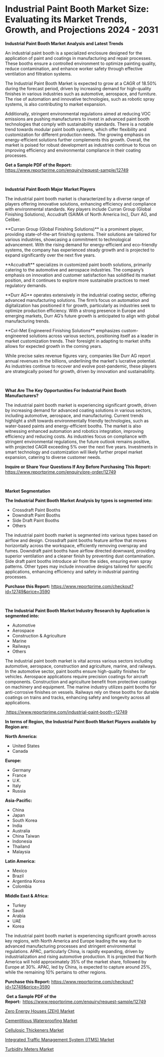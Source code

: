 <p><h1>Industrial Paint Booth Market Size: Evaluating its Market Trends, Growth, and Projections 2024 - 2031</h1></p><p><strong>Industrial Paint Booth Market Analysis and Latest Trends</strong></p>
<p><p>An industrial paint booth is a specialized enclosure designed for the application of paint and coatings in manufacturing and repair processes. These booths ensure a controlled environment to optimize painting quality, reduce contamination, and enhance worker safety through effective ventilation and filtration systems.</p><p>The Industrial Paint Booth Market is expected to grow at a CAGR of 18.50% during the forecast period, driven by increasing demand for high-quality finishes in various industries such as automotive, aerospace, and furniture. The rise of automation and innovative technologies, such as robotic spray systems, is also contributing to market expansion. </p><p>Additionally, stringent environmental regulations aimed at reducing VOC emissions are pushing manufacturers to invest in advanced paint booth technologies that comply with sustainability standards. There is a notable trend towards modular paint booth systems, which offer flexibility and customization for different production needs. The growing emphasis on energy-efficient solutions further complements this growth. Overall, the market is poised for robust development as industries continue to focus on improving efficiency and environmental compliance in their coating processes.</p></p>
<p><strong>Get a Sample PDF of the Report:&nbsp;</strong> <a href="https://www.reportprime.com/enquiry/request-sample/12749?utm_campaign=96&utm_medium=2&utm_source=Github&utm_content=ia&utm_term=27112024&utm_id=industrial-paint-booth">https://www.reportprime.com/enquiry/request-sample/12749</a></p>
<p>&nbsp;</p>
<p><strong>Industrial Paint Booth Major Market Players</strong></p>
<p><p>The industrial paint booth market is characterized by a diverse range of players offering innovative solutions, enhancing efficiency and compliance with environmental standards. Key players include Curran Group (Global Finishing Solutions), Accudraft (SAIMA of North America Inc), Durr AG, and Celiber. </p><p>**Curran Group (Global Finishing Solutions)** is a prominent player, providing state-of-the-art finishing systems. Their solutions are tailored for various industries, showcasing a commitment to technological advancement. With the rising demand for energy-efficient and eco-friendly systems, the company has experienced steady growth and is projected to expand significantly over the next five years.</p><p>**Accudraft** specializes in customized paint booth solutions, primarily catering to the automotive and aerospace industries. The company’s emphasis on innovation and customer satisfaction has solidified its market position, and it continues to explore more sustainable practices to meet regulatory demands.</p><p>**Durr AG** operates extensively in the industrial coating sector, offering advanced manufacturing solutions. The firm’s focus on automation and digitalization has positioned it for growth, particularly as industries seek to optimize production efficiency. With a strong presence in Europe and emerging markets, Durr AG’s future growth is anticipated to align with global manufacturing trends.</p><p>**Col-Met Engineered Finishing Solutions** emphasizes custom-engineered solutions across various sectors, positioning itself as a leader in market customization trends. Their foresight in adapting to market shifts allows for expected growth in the coming years.</p><p>While precise sales revenue figures vary, companies like Durr AG report annual revenues in the billions, underlining the market's lucrative potential. As industries continue to recover and evolve post-pandemic, these players are strategically poised for growth, driven by innovation and sustainability.</p></p>
<p>&nbsp;</p>
<p><strong>What Are The Key Opportunities For Industrial Paint Booth Manufacturers?</strong></p>
<p><p>The industrial paint booth market is experiencing significant growth, driven by increasing demand for advanced coating solutions in various sectors, including automotive, aerospace, and manufacturing. Current trends highlight a shift towards environmentally friendly technologies, such as water-based paints and energy-efficient booths. The market is also witnessing enhanced automation and robotics integration, improving efficiency and reducing costs. As industries focus on compliance with stringent environmental regulations, the future outlook remains positive, with projected CAGR exceeding 5% over the next five years. Investments in smart technology and customization will likely further propel market expansion, catering to diverse customer needs.</p></p>
<p><strong>Inquire or Share Your Questions If Any Before Purchasing This Report:</strong> <a href="https://www.reportprime.com/enquiry/pre-order/12749?utm_campaign=96&utm_medium=2&utm_source=Github&utm_content=ia&utm_term=27112024&utm_id=industrial-paint-booth">https://www.reportprime.com/enquiry/pre-order/12749</a></p>
<p>&nbsp;</p>
<p><strong>Market Segmentation</strong></p>
<p><strong>The Industrial Paint Booth Market Analysis by types is segmented into:</strong></p>
<p><ul><li>Crossdraft Paint Booths</li><li>Downdraft Paint Booths</li><li>Side Draft Paint Booths</li><li>Others</li></ul></p>
<p><p>The industrial paint booth market is segmented into various types based on airflow and design. Crossdraft paint booths feature airflow that moves horizontally across the workspace, efficiently removing overspray and fumes. Downdraft paint booths have airflow directed downward, providing superior ventilation and a cleaner finish by preventing dust contamination. Side draft paint booths introduce air from the sides, ensuring even spray patterns. Other types may include innovative designs tailored for specific applications, enhancing efficiency and safety in industrial painting processes.</p></p>
<p><strong>Purchase this Report:&nbsp;</strong><a href="https://www.reportprime.com/checkout?id=12749&price=3590&utm_campaign=96&utm_medium=2&utm_source=Github&utm_content=ia&utm_term=27112024&utm_id=industrial-paint-booth">https://www.reportprime.com/checkout?id=12749&price=3590</a></p>
<p>&nbsp;</p>
<p><strong>The Industrial Paint Booth Market Industry Research by Application is segmented into:</strong></p>
<p><ul><li>Automotive</li><li>Aerospace</li><li>Construction & Agriculture</li><li>Marine</li><li>Railways</li><li>Others</li></ul></p>
<p><p>The industrial paint booth market is vital across various sectors including automotive, aerospace, construction and agriculture, marine, and railways. In the automotive sector, paint booths ensure high-quality finishes for vehicles. Aerospace applications require precision coatings for aircraft components. Construction and agriculture benefit from protective coatings on machinery and equipment. The marine industry utilizes paint booths for anti-corrosive finishes on vessels. Railways rely on these booths for durable coatings on trains and tracks, enhancing safety and longevity across all applications.</p></p>
<p><a href="https://www.reportprime.com/industrial-paint-booth-r12749?utm_campaign=96&utm_medium=2&utm_source=Github&utm_content=ia&utm_term=27112024&utm_id=industrial-paint-booth">&nbsp;https://www.reportprime.com/industrial-paint-booth-r12749</a></p>
<p><strong>In terms of Region, the Industrial Paint Booth Market Players available by Region are:</strong></p>
<p>
    <p> <strong> North America: </strong>
        <ul>
            <li>United States</li>
            <li>Canada</li>
        </ul>
        </p> 
    <p> <strong> Europe: </strong>
        <ul>
            <li>Germany</li>
            <li>France</li>
            <li>U.K.</li>
            <li>Italy</li>
            <li>Russia</li>
        </ul>
        </p> 
    <p> <strong> Asia-Pacific: </strong>
        <ul>
            <li>China</li>
            <li>Japan</li>
            <li>South Korea</li>
            <li>India</li>
            <li>Australia</li>
            <li>China Taiwan</li>
            <li>Indonesia</li>
            <li>Thailand</li>
            <li>Malaysia</li>
        </ul>
        </p> 
    <p> <strong> Latin America: </strong>
        <ul>
            <li>Mexico</li>
            <li>Brazil</li>
            <li>Argentina Korea</li>
            <li>Colombia</li>
        </ul>
        </p> 
    <p> <strong> Middle East & Africa: </strong>
        <ul>
            <li>Turkey</li>
            <li>Saudi</li>
            <li>Arabia</li>
            <li>UAE</li>
            <li>Korea</li>
        </ul>
    </p>
    </p>
<p><p>The industrial paint booth market is experiencing significant growth across key regions, with North America and Europe leading the way due to advanced manufacturing processes and stringent environmental regulations. APAC, particularly China, is rapidly expanding, driven by industrialization and rising automotive production. It is projected that North America will hold approximately 35% of the market share, followed by Europe at 30%. APAC, led by China, is expected to capture around 25%, while the remaining 10% pertains to other regions.</p></p>
<p><strong>Purchase this Report: </strong><a href="https://www.reportprime.com/checkout?id=12749&price=3590&utm_campaign=96&utm_medium=2&utm_source=Github&utm_content=ia&utm_term=27112024&utm_id=industrial-paint-booth">https://www.reportprime.com/checkout?id=12749&price=3590</a></p>
<p>&nbsp;<strong>Get a Sample PDF of the Report:&nbsp;&nbsp;</strong><a href="https://www.reportprime.com/enquiry/request-sample/12749?utm_campaign=96&utm_medium=2&utm_source=Github&utm_content=ia&utm_term=27112024&utm_id=industrial-paint-booth">https://www.reportprime.com/enquiry/request-sample/12749</a></p>
<p><strong></strong></p>
<p><p><a href="https://issuu.com/reportprime-2/docs/zero-energy-houses-zeh-market-size-_ef26232056e727?utm_campaign=96&utm_medium=2&utm_source=Github&utm_content=ia&utm_term=27112024&utm_id=industrial-paint-booth">Zero Energy Houses (ZEH) Market</a></p><p><a href="https://www.linkedin.com/pulse/cementitious-waterproofing-market-revolution-size-share-z4t3e?utm_campaign=96&utm_medium=2&utm_source=Github&utm_content=ia&utm_term=27112024&utm_id=industrial-paint-booth">Cementitious Waterproofing Market</a></p><p><a href="https://www.linkedin.com/pulse/cellulosic-thickeners-market-velocity-10-cagr-trajectory-aaroe?utm_campaign=96&utm_medium=2&utm_source=Github&utm_content=ia&utm_term=27112024&utm_id=industrial-paint-booth">Cellulosic Thickeners Market</a></p><p><a href="https://issuu.com/reportprime-2/docs/integrated-traffic-management-syste_0c8de2ddefda5c?utm_campaign=96&utm_medium=2&utm_source=Github&utm_content=ia&utm_term=27112024&utm_id=industrial-paint-booth">Integrated Traffic Management System (ITMS) Market</a></p><p><a href="https://github.com/wwwkeltoum/Market-Research-Report-List-5/blob/main/turbidity-meters-market.md?utm_campaign=96&utm_medium=2&utm_source=Github&utm_content=ia&utm_term=27112024&utm_id=industrial-paint-booth">Turbidity Meters Market</a></p></p>